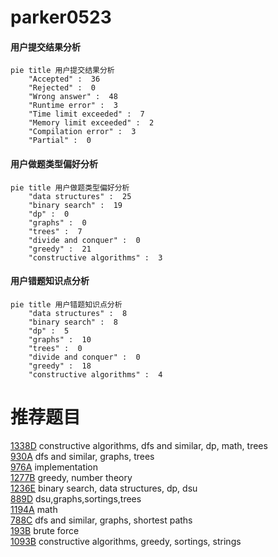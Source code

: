 # parker0523

<!-- tabs:start -->



#### **用户提交结果分析**

```mermaid
pie title 用户提交结果分析
    "Accepted" :  36
    "Rejected" :  0
    "Wrong answer" :  48
    "Runtime error" :  3
    "Time limit exceeded" :  7
    "Memory limit exceeded" :  2
    "Compilation error" :  3
    "Partial" :  0
```

#### **用户做题类型偏好分析**

```mermaid
pie title 用户做题类型偏好分析
    "data structures" :  25
    "binary search" :  19
    "dp" :  0
    "graphs" :  0
    "trees" :  7
    "divide and conquer" :  0
    "greedy" :  21
    "constructive algorithms" :  3
```
#### **用户错题知识点分析**

```mermaid
pie title 用户错题知识点分析
    "data structures" :  8
    "binary search" :  8
    "dp" :  5
    "graphs" :  10
    "trees" :  0
    "divide and conquer" :  0
    "greedy" :  18
    "constructive algorithms" :  4
```



<!-- tabs:end -->
# 推荐题目
[1338D](https://codeforces.com/contest/1338/problem/D)		constructive algorithms,
                        dfs and similar,
                        dp,
                        math,
                        trees		  
[930A](https://codeforces.com/contest/930/problem/A)		dfs and similar,
                        graphs,
                        trees		  
[976A](https://codeforces.com/contest/976/problem/A)		implementation		  
[1277B](https://codeforces.com/contest/1277/problem/B)		greedy,
                        number theory		  
[1236E](https://codeforces.com/contest/1236/problem/E)		binary search,
                        data structures,
                        dp,
                        dsu		  
[889D](https://codeforces.com/contest/889/problem/D)		dsu,graphs,sortings,trees		  
[1194A](https://codeforces.com/contest/1194/problem/A)		math		  
[788C](https://codeforces.com/contest/788/problem/C)		dfs and similar,
                        graphs,
                        shortest paths		  
[193B](https://codeforces.com/contest/193/problem/B)		brute force		  
[1093B](https://codeforces.com/contest/1093/problem/B)		constructive algorithms,
                        greedy,
                        sortings,
                        strings		  
